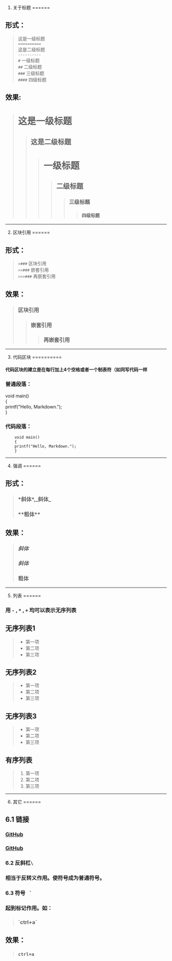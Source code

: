 1. 关于标题
======
## 形式：  
>这是一级标题  
 `==========`  
 这是二级标题  
  `----------`  
  `#` 一级标题  
  `##` 二级标题  
  `###` 三级标题  
  `####` 四级标题
  <!-- #后面空一格在插入文字 -->
## 效果:
>这是一级标题
>=========
>>这是二级标题
>>---------
>>># 一级标题
>>>>## 二级标题
>>>>>### 三级标题
>>>>>>#### 四级标题

****
<!--三个或以上*，还可以使用-和_ 表示分割线 -->

2. 区块引用
======
## 形式：
> `>###` 区块引用  
> `>>###` 嵌套引用  
> `>>>###` 再嵌套引用  

## 效果：
>### 区块引用
>>### 嵌套引用
>>>### 再嵌套引用

*****

3. 代码区块
==========
#### 代码区块的建立是在每行加上4个空格或者一个制表符（如同写代码一样
  ### 普通段落：  
  void main()  
  {  
    printf("Hello, Markdown.");  
  }  
  ### 代码段落：

        void main()  
        {  
        printf("Hello, Markdown.");  
        }

*****

4. 强调
======
## 形式：
> ### \*斜体\*,\_斜体\_  
> ### \*\*粗体\*\*
>

## 效果：
> ### *斜体*
> ### _斜体_
> ### **粗体**

****

5. 列表
======
### 用 `-` , `*` , `+` 均可以表示无序列表
## 无序列表1
> -  第一项
> -  第二项
> -  第三项  

## 无序列表2
> * 第一项
> * 第二项
> * 第三项

## 无序列表3
> + 第一项
> + 第二项
> + 第三项

## 有序列表
> 1. 第一项
> 2. 第二项
> 3. 第三项

*****
6. 其它
======
## 6.1 链接  
### [GitHub](github.com)  
### [GitHub][1]
[1]:!github.com

### 6.2 反斜杠`\`
### 相当于**反转义**作用。使符号成为普通符号。  

### 6.3 符号` ` `
### 起到标记作用。如：
>### \`ctrl+a\`

## 效果：
>### `ctrl+a`    
